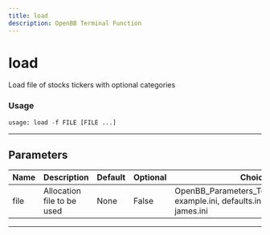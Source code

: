 ```yaml
---
title: load
description: OpenBB Terminal Function
---
```


# load

Load file of stocks tickers with optional categories

### Usage

```python
usage: load -f FILE [FILE ...]
```

---

## Parameters

| Name | Description | Default | Optional | Choices |
| ---- | ----------- | ------- | -------- | ------- |
| file | Allocation file to be used | None | False | OpenBB_Parameters_Template_v1.0.0.xlsx, example.ini, defaults.ini, dany.ini, dd.ini, james.ini |
---

